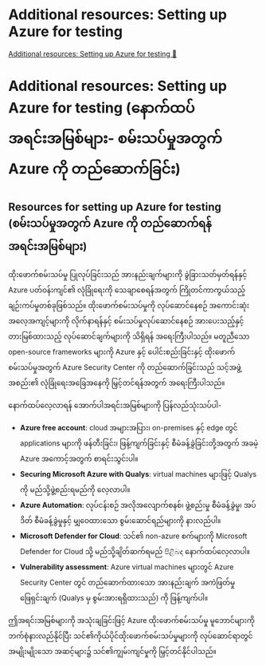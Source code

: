 # Additional resources: Setting up Azure for testing

[Additional resources: Setting up Azure for testing 🔗](https://www.coursera.org/learn/cybersecurity-tools-and-technologies/supplement/qMjQu/additional-resources-setting-up-azure-for-testing)

# Additional resources: Setting up Azure for testing (နောက်ထပ် အရင်းအမြစ်များ- စမ်းသပ်မှုအတွက် Azure ကို တည်ဆောက်ခြင်း)

## Resources for setting up Azure for testing (စမ်းသပ်မှုအတွက် Azure ကို တည်ဆောက်ရန် အရင်းအမြစ်များ)

ထိုးဖောက်စမ်းသပ်မှု ပြုလုပ်ခြင်းသည် အားနည်းချက်များကို ခွဲခြားသတ်မှတ်ရန်နှင့် Azure ပတ်ဝန်းကျင်၏ လုံခြုံရေးကို သေချာစေရန်အတွက် ကြိုတင်ကာကွယ်သည့် ချဉ်းကပ်မှုတစ်ခုဖြစ်သည်။ ထိုးဖောက်စမ်းသပ်မှုကို လုပ်ဆောင်နေစဉ် အကောင်းဆုံးအလေ့အကျင့်များကို လိုက်နာရန်နှင့် စမ်းသပ်မှုလုပ်ဆောင်နေစဉ် အားပေးသည့်နှင့် တားမြစ်ထားသည့် လုပ်ဆောင်ချက်များကို သိရှိရန် အရေးကြီးပါသည်။ မတူညီသော open-source frameworks များကို Azure နှင့် ပေါင်းစည်းခြင်းနှင့် ထိုးဖောက်စမ်းသပ်မှုအတွက် Azure Security Center ကို တည်ဆောက်ခြင်းသည် သင့်အဖွဲ့အစည်း၏ လုံခြုံရေးအခြေအနေကို မြှင့်တင်ရန်အတွက် အရေးကြီးပါသည်။

နောက်ထပ်လေ့လာရန် အောက်ပါအရင်းအမြစ်များကို ပြန်လည်သုံးသပ်ပါ-

- **Azure free account**: cloud အများအပြား၊ on-premises နှင့် edge တွင် applications များကို ဖန်တီးခြင်း၊ ဖြန့်ကျက်ခြင်းနှင့် စီမံခန့်ခွဲခြင်းတို့အတွက် အခမဲ့ Azure အကောင့်အတွက် စာရင်းသွင်းပါ။
- **Securing Microsoft Azure with Qualys**: virtual machines များဖြင့် Qualys ကို မည်သို့ဖွဲ့စည်းရမည်ကို လေ့လာပါ။
- **Azure Automation**: လုပ်ငန်းစဉ် အလိုအလျောက်စနစ်၊ ဖွဲ့စည်းမှု စီမံခန့်ခွဲမှု၊ အပ်ဒိတ် စီမံခန့်ခွဲမှုနှင့် မျှဝေထားသော စွမ်းဆောင်ရည်များကို နားလည်ပါ။
- **Microsoft Defender for Cloud**: သင်၏ non-azure စက်များကို Microsoft Defender for Cloud သို့ မည်သို့ချိတ်ဆက်ရမည် පිළිබඳ နောက်ထပ်လေ့လာပါ။
- **Vulnerability assessment**: Azure virtual machines များတွင် Azure Security Center တွင် တည်ဆောက်ထားသော အားနည်းချက် အကဲဖြတ်မှု ဖြေရှင်းချက် (Qualys မှ စွမ်းအားရရှိထားသည်) ကို ဖြန့်ကျက်ပါ။

ဤအရင်းအမြစ်များကို အသုံးချခြင်းဖြင့် Azure ထိုးဖောက်စမ်းသပ်မှု မူဘောင်များကို ဘက်စုံနားလည်နိုင်ပြီး သင်၏ကိုယ်ပိုင်ထိုးဖောက်စမ်းသပ်မှုများကို လုပ်ဆောင်ရာတွင် အမျိုးမျိုးသော အဆင့်များ၌ သင်၏ကျွမ်းကျင်မှုကို မြှင့်တင်နိုင်ပါသည်။
